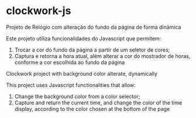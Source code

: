 # clockwork-js
Projeto de Relógio com alteração do fundo da página de forma dinâmica


Este projeto utiliza funcionalidades do Javascript que permitem:
  1. Trocar a cor do fundo da página a partir de um seletor de cores;
  2. Captura e retorna a hora atual, além alterar a cor do mostrador de horas, conforme a cor escolhida ao fundo da página
  
  
Clockwork project with background color alterate, dynamically


This project uses Javascript functionalities that allow:
  1. Change the background color from a color selector;
  2. Capture and return the current time, and change the color of the time display, according to the color chosen at the bottom of the page
